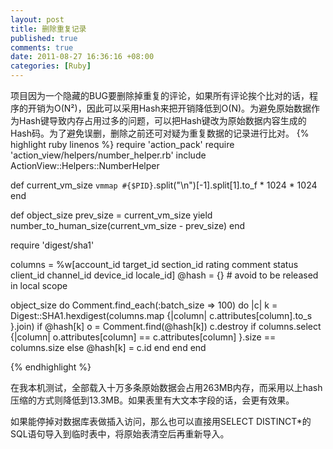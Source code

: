 ```yaml
---
layout: post
title: 删除重复记录
published: true
comments: true
date: 2011-08-27 16:36:16 +08:00
categories: [Ruby]
---
```


项目因为一个隐藏的BUG要删除掉重复的评论，如果所有评论挨个比对的话，程序的开销为O(N²)，因此可以采用Hash来把开销降低到O(N)。为避免原始数据作为Hash键导致内存占用过多的问题，可以把Hash键改为原始数据内容生成的Hash码。为了避免误删，删除之前还可对疑为重复数据的记录进行比对。
{% highlight ruby linenos %}
require 'action_pack'
require 'action_view/helpers/number_helper.rb'
include ActionView::Helpers::NumberHelper

def current_vm_size
  `vmmap #{$PID}`.split("\n")[-1].split[1].to_f * 1024 * 1024
end

def object_size
 prev_size = current_vm_size
 yield
 number_to_human_size(current_vm_size - prev_size)
end

require 'digest/sha1'

columns = %w[account_id target_id section_id rating comment status client_id channel_id device_id locale_id]
@hash = {} # avoid to be released in local scope

object_size do
  Comment.find_each(:batch_size => 100) do |c|
    k = Digest::SHA1.hexdigest(columns.map {|column| c.attributes[column].to_s }.join)
    if @hash[k]
      o = Comment.find(@hash[k])
      c.destroy if columns.select {|column| o.attributes[column] == c.attributes[column] }.size == columns.size
    else
      @hash[k] = c.id
    end
  end
end

{% endhighlight %}

在我本机测试，全部载入十万多条原始数据会占用263MB内存，而采用以上hash压缩的方式则降低到13.3MB。如果表里有大文本字段的话，会更有效果。

如果能停掉对数据库表做插入访问，那么也可以直接用SELECT DISTINCT\*的SQL语句导入到临时表中，将原始表清空后再重新导入。
